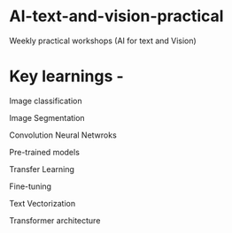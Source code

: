 # AI-text-and-vision-practical
Weekly practical workshops (AI for text and Vision)


# Key learnings - 

Image classification 

Image Segmentation 

Convolution Neural Netwroks

Pre-trained models

Transfer Learning

Fine-tuning 

Text Vectorization 

Transformer architecture
